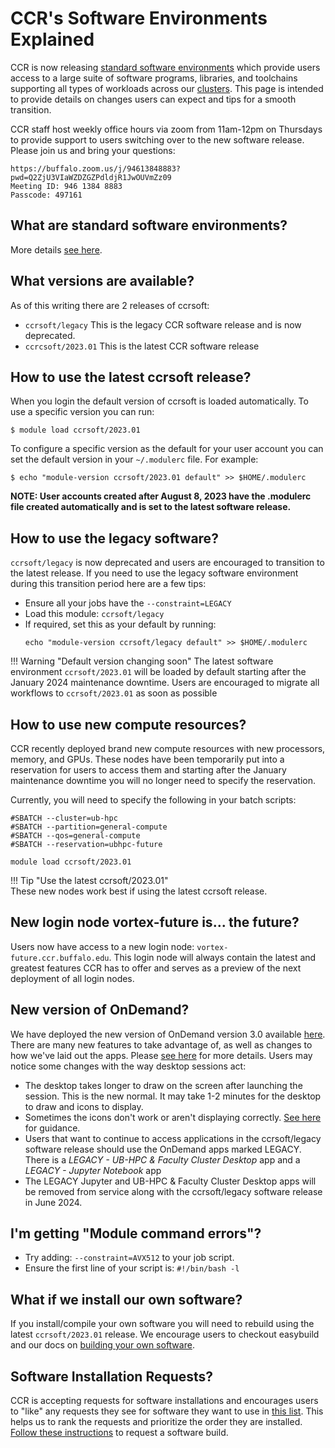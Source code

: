 # CCR's Software Environments Explained  

CCR is now releasing [standard software environments](../software/releases.md) which
provide users access to a large suite of software programs, libraries, and
toolchains supporting all types of workloads across our [clusters](../hpc/clusters.md).
This page is intended to provide details on changes users can expect and tips
for a smooth transition.

CCR staff host weekly office hours via zoom from
11am-12pm on Thursdays to provide support to users switching over to the new
software release.  Please join us and bring your questions:

```
https://buffalo.zoom.us/j/94613848883?pwd=Q2ZjU3VIaWZDZGZPdldjR1JwOUVmZz09 
Meeting ID: 946 1384 8883 
Passcode: 497161 
```

## What are standard software environments?

More details [see here](../software/releases.md).

## What versions are available?

As of this writing there are 2 releases of ccrsoft:

- `ccrsoft/legacy` This is the legacy CCR software release and is now deprecated. 
- `ccrcsoft/2023.01` This is the latest CCR software release

## How to use the latest ccrsoft release?

When you login the default version of ccrsoft is loaded automatically. To use a
specific version you can run:

```
$ module load ccrsoft/2023.01
```

To configure a specific version as the default for your user account you can
set the default version in your `~/.modulerc` file. For example: 

```
$ echo "module-version ccrsoft/2023.01 default" >> $HOME/.modulerc
```

**NOTE: User accounts created after August 8, 2023 have the .modulerc file created automatically and is set to the latest software release.**  


## How to use the legacy software?

`ccrsoft/legacy` is now deprecated and users are encouraged to transition to
the latest release. If you need to use the legacy software environment  during
this transition period here are a few tips:

- Ensure all your jobs have the `--constraint=LEGACY`
- Load this module: `ccrsoft/legacy`
- If required, set this as your default by running:
  ```
  echo "module-version ccrsoft/legacy default" >> $HOME/.modulerc
  ```

!!! Warning "Default version changing soon"
    The latest software environment `ccrsoft/2023.01` will be loaded by default
    starting after the January 2024 maintenance downtime. Users are encouraged
    to migrate all workflows to `ccrsoft/2023.01` as soon as possible

## How to use new compute resources?

CCR recently deployed brand new compute resources with new processors, memory,
and GPUs. These nodes have been temporarily put into a reservation for users to
access them and starting after the January maintenance downtime you will
no longer need to specify the reservation. 

Currently, you will need to specify the following in your batch scripts: 

```
#SBATCH --cluster=ub-hpc
#SBATCH --partition=general-compute
#SBATCH --qos=general-compute
#SBATCH --reservation=ubhpc-future

module load ccrsoft/2023.01
```

!!! Tip "Use the latest ccrsoft/2023.01"  
    These new nodes work best if using the latest ccrsoft release. 

## New login node vortex-future is... the future?

Users now have access to a new login node: `vortex-future.ccr.buffalo.edu`.
This login node will always contain the latest and greatest features CCR has to
offer and serves as a preview of the next deployment of all login nodes. 

## New version of OnDemand?

We have deployed the new version of OnDemand version 3.0 available [here](https://ondemand.ccr.buffalo.edu).
There are many new features to take advantage of, as well as changes to how we've laid out the apps.
Please [see here](../portals/ood.md) for more details.  Users may notice some changes with the way desktop sessions act:  

  - The desktop takes longer to draw on the screen after launching the session.  This is the new normal.  It may take 1-2 minutes for the desktop to draw and icons to display.  
  - Sometimes the icons don't work or aren't displaying correctly.  [See here](../faq.md#why-do-i-see-a-blank-window-when-starting-an-ondemand-desktop-why-are-the-desktop-icons-not-working) for guidance.  
  - Users that want to continue to access applications in the ccrsoft/legacy software release should use the OnDemand apps marked LEGACY.  There is a _LEGACY - UB-HPC & Faculty Cluster Desktop_ app and a _LEGACY - Jupyter Notebook_ app  
  - The LEGACY Jupyter and UB-HPC & Faculty Cluster Desktop apps will be removed from service along with the ccrsoft/legacy software release in June 2024.  

## I'm getting "Module command errors"?  

- Try adding: `--constraint=AVX512` to your job script.
- Ensure the first line of your script is: `#!/bin/bash -l`

## What if we install our own software?

If you install/compile your own software you will need to rebuild using the
latest `ccrsoft/2023.01` release. We encourage users to checkout easybuild and
our docs on [building your own software](../software/building.md).

## Software Installation Requests?

CCR is accepting requests for software installations and encourages users to
"like" any requests they see for software they want to use in [this list](https://github.com/ubccr/software-layer/issues).
This helps us to rank the requests and prioritize the order they are installed. 
[Follow these instructions](../software/building.md#software-build-requests) to request a
software build. 
